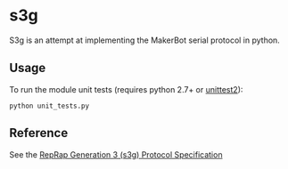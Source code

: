 # s3g

S3g is an attempt at implementing the MakerBot serial protocol in python.

## Usage

To run the module unit tests (requires python 2.7+ or [unittest2](http://pypi.python.org/pypi/unittest2)):

    python unit_tests.py


## Reference

See the [RepRap Generation 3 (s3g) Protocol Specification](https://docs.google.com/a/makerbot.com/document/d/1oq-oEogcRxJ91ex4_cJLs8bXPmWoTKJRNPz9Amh0Hb4/edit#heading=h.054a1e7d67e9)
